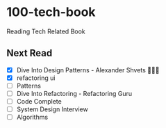 # 100-tech-book
Reading Tech Related Book

## Next Read
- [x] Dive Into Design Patterns - Alexander Shvets 👩🏻‍💻
- [x] refactoring ui
- [ ] Patterns
- [ ] Dive Into Refactoring - Refactoring Guru
- [ ] Code Complete
- [ ] System Design Interview
- [ ] Algorithms
